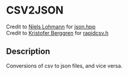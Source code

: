# CSV2JSON

Credit to [Niels Lohmann](https://github.com/nlohmann) for [json.hpp](https://github.com/nlohmann/json)\
Credit to [Kristofer Berggren](https://github.com/d99kris/) for [rapidcsv.h](https://github.com/d99kris/rapidcsv)

## Description

Conversions of csv to json files, and vice versa.

